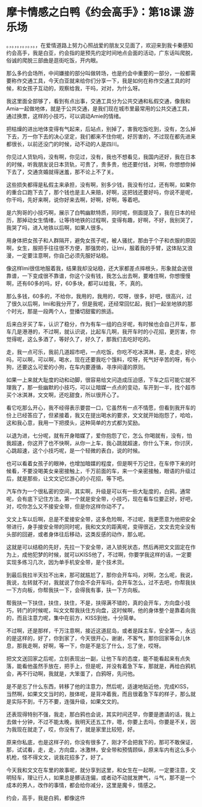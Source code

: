# 摩卡情感之白鸭《约会高手》：第18课 游乐场

。，。，。，。，。，。，在爱情道路上努力心照战爱的朋友又见面了，欢迎来到我卡秦感知约会高手，我是白亚，约会指的是预先约定时间地点会面的活动，广东话叫爬脱，俗诚的爬脱三部曲是逛街吃饭，开内眼。

那么多约会场所，中间嫌接的部分叫做转场，也是约会中重要的一部分，一般都需要称作交通工具，今天白亚就来给你们分享一下，我是如何在称作交通工具的时候，和女孩子互动的，观察给我，干吗，对对，为什么呀。

我这里面全部够了，看到有点出事，交通工具分为公共交通和私假交通，像我和Amia一起做地体，就是于公共交通，是我们现在城市里最常用的公共交通工具，通过换票，这样的小技巧，可以调动Amie的情绪。

把枯燥的进出地体变得有气起来，后站点，别掉了，害我吃饭吃到，没有，怎么掉下去，万一你下去的决心坚定，我们都来不住你呢，好厉害的，不过现在都先进来都很长，以前还没门的时候，动不动的人是四川。

你见过人货轨吗，没有啊，你见过，没有，我也不想看见，我国内还好，我在日本的时候，听我朋友说日本货轨，可贵了，贵多贵，他还要付钱，对啊，你想想你掉下去了，交通贪婚就得迷羞，那不论上不了关。

这些损失都得是私假主来承担，没有啊，别多少钱，我没有付过，还有啊，如果你的重合口跑下去了，那个钱也是主人来赔，好啊，这把钱还要好吗，你说不是呢，你干吗，先好来啊，说你好来去啊，好啊，好啊，等着吧。

是六狗哥的小技巧啊，展示了白鸭幽默特质，同时呢，侧面提及了，我在日本的经历，那掉动女生情绪，让等待地铁的过程啊，变得有趣，好啊，不好，我别哭了，我哭了吗，进入地铁以后啊，如果人很多。

用身体把女孩子和人群隔开，避免女孩子呢，被人骚扰，那由于个子和衣服的原因啊，女生，服把手往往很不方便，那强势的，让Imi，服着我的手臂，这体贴又浪漫，一定要注意啊，你自己必须先服好站稳。

像这样Imi很信地服着我，结果我却没站稳，还大家都差点摔根头，形象就会送很靠谱，一下变成很不靠谱，你这个没有钱，我怎么出去啊，要难住啊，你想慢慢啊，还有60多的吗，好，60多块，都可以给我，不，真的。

那么多钱，60多的，不给你，我用的，我用的，哎呀，很多，好吧，很高兴，过了很久以后啊，Imi和我分开了，但是我呢，还经常回忆起，我们一起坐地铁的那个时光，那是一段两个人，登播切甜蜜的旅适。

后来白牙买了车，认识了稳分，作为有车一组的白牙呢，有时候也会自己开车，那车几是港港的，不过啊，就认识说，比起车几啊，我开车时的小花招，更厉害，你觉得呢，这么多酒了，等好久了，好久了，那我们去吃好吃的。

走，我一点可乐，我前几道超市吧，一点吃饭，你吃不吃冰淇淋，是，走走，好吃吗，可以啊，可以啊，喝水，现在还要我吃个饿料，哎呀，死气好辛苦的呀，有小狗，还要这么可爱的小狗，在车内要遵循，寻序间谨的原则。

如果一上来就大耻度的动和动脚，很容易给文问造成压迫感，下车之后可能它就不理我了，那一些幽默的小技巧，可以让暗媒一点点的变动，车开到一半，找个超市买个冰淇淋，文文啊，还吃甜食，所以很开心了。

看它吃那么开心，我不经得表示要尝一口，它虽然有一点不情愿，但看到我开车的份上已经答应了，但紧接着，我又在提出喝水的要求，文文就开始抱怨了，哈哈，这和我心意，我用一下把摸头，这种简单的方式都为奖励。

以退为进，七分呢，就有开身暗媒了，爱你抱怨了它，怎么 你喝就有，没有，怕我超速，你这开了也不快啊，从你一上车，我心跳就超速，你什么下来，你讨厌，心跳超速，这个小技巧呢，是一个轻微的表白，说的时候。

也可以看着女孩子的眼神，也增加暗媒的程度，但是啊千万记住，在车停下来的时候看，不要没喝美女亲密接触上，千万前面的车，来一个亲密接触，眼语的升级过后，就是那些，让文文记忆游心的小花招，等下吧。

汽车作为一个很私密的空间，其实啊，升级是可以有一些大耻度的，白鸦，通常呢，会有底下记住方法，第一个就是安全带，小技巧，现在看车位要正好，好吧，对，哎你怎么又不接安全带，但是你这样你动不了。

文文上车以后啊，总是不爱接安全带，这多危险啊，不过呢，我更愿意为他把安全带进行，身手接安全带的同时呢，我和文文的距离呢，变得很近，文文去完全没有头部的回避，或者身体往后移动，这类反感的动作，那么呢。

这就是可以结稳的先好，先拉一下安全带，进入锁死状态，然后再把文文固定在作为上，成他犯梦的时候，就可以KISS他了，不过啊，你要学我这样的话，一定要实现多练习几次，因为单手机安全带，是个技术货。

到最后我拉半天拉不出来，那可就尴尬了，那你会开车吗，对啊，怎么呢，我说，我说，左转就不对，我就说了你会不会开车吗，会开车怎么，过不去吧，你帮我扶一下方向板，你帮我扶一下，会得我有事，扶一下方向板。

帮我扶一下扶住，扶住，扶住，不是，扶得满不错的，真的会开车，方向盘小技巧，转门的时候呢，叫文文帮我扶住方向盘，这时候啊，他的身体整个是靠着向我的，而且注意力呢，集中在前方，KISS到他，十分简单。

不过啊，还是那样，千万注意啊，接近这道屁岛，或者是踩主车，安全第一，永远的是这样的，好了，你到家了，今天很开心，谢谢，不客气，那你回家等会儿休息，那我走啊，好啊，等一下，你是不是忘了什么，忘了坐，哎呀。

把文文送回家之后呢，立刻表现出一副，让他下车的态度，能不能看起来有点失落，能看他虽然手放在，把手上，但是呢，并没有着急下车，那就是，再给白鸦机会，再不行动啊，我就是，大笨蛋了，白鸦呀，先问他。

是不是忘了什么东西，转移了他的注意力，然后呢，适速地贴近他，完成KISS，当然啊，如果文文当时的，肢体呢，是背冲着我，而且很着急下车的样子，那么就是实际不到，千万不要，连强升级，如果文文的。

还表现得特别不强，我走，那白鸦也会说，其实时间还早，你要是邀请的话，我上去做十分钟，不过不能太晚，我明天还五工作，嗯，你要上去吗，你要是不关，因为我现在就走了，哎，你没有了，就是家里比较短，好。

原来你私底，也是这样子的，你没有很多了，刚才不会把我下的，那可不敢保证，那，试试看，走，走，方向盘，冰激林，安全带和预情顾纵，原来车内有这么多小机枪，怪不得文文，说我花招多了，好了。

今天我和文文在车里的故事呢，就分享到这里，和女生在一起啊，一定要注意，文明轻车，理让行人，如果总是髒话连偏，或者动不动就发脾气，斗气，那不是一个成本的男人，改作的事情，都会给你减分，这里是魔卡，情感之。

约会，高手，我是白鸦，都像这件